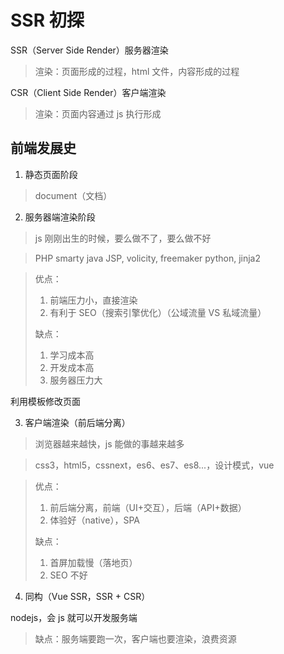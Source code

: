 # SSR 初探

SSR（Server Side Render）服务器渲染

> 渲染：页面形成的过程，html 文件，内容形成的过程

CSR（Client Side Render）客户端渲染

> 渲染：页面内容通过 js 执行形成

## 前端发展史

1. 静态页面阶段

> document（文档）

2. 服务器端渲染阶段

> js 刚刚出生的时候，要么做不了，要么做不好

> PHP smarty
> java JSP, volicity, freemaker
> python, jinja2

> 优点：
>
> 1.  前端压力小，直接渲染
> 2.  有利于 SEO（搜索引擎优化）（公域流量 VS 私域流量）
>
> 缺点：
>
> 1. 学习成本高
> 2. 开发成本高
> 3. 服务器压力大

利用模板修改页面

3. 客户端渲染（前后端分离）

> 浏览器越来越快，js 能做的事越来越多

> css3，html5，cssnext，es6、es7、es8...，设计模式，vue

> 优点：
>
> 1. 前后端分离，前端（UI+交互），后端（API+数据）
> 2. 体验好（native），SPA
>
> 缺点：
>
> 1. 首屏加载慢（落地页）
> 2. SEO 不好

4. 同构（Vue SSR，SSR + CSR）

nodejs，会 js 就可以开发服务端

> 缺点：服务端要跑一次，客户端也要渲染，浪费资源